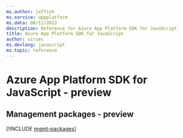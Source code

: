 ```yaml
---
ms.author: jeffish
ms.service: appplatform
ms.data: 08/11/2022
description: Reference for Azure App Platform SDK for JavaScript
title: Azure App Platform SDK for JavaScript
author: xirzec
ms.devlang: javascript
ms.topic: reference
---
```

# Azure App Platform SDK for JavaScript - preview

## Management packages - preview
[!INCLUDE [mgmt-packages](app-platform-mgmt-index.md)]